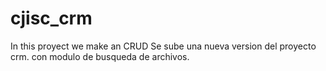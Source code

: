 # cjisc_crm
In this proyect  we make an CRUD
Se sube una nueva version del proyecto crm.
con modulo de busqueda de archivos.
